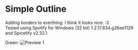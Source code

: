 # Simple Outline
Adding borders to everthing. I think it looks nice. :3
<br> Tested using Spotify for Windows (32 bit)
1.2.17.834.g26ee1129 <br>
and Spicetify v2.32.1

Green:
![Preview 1](https://raw.githubusercontent.com/Droidiar/simpleoutline-spicetify/main/preview1.avif)

